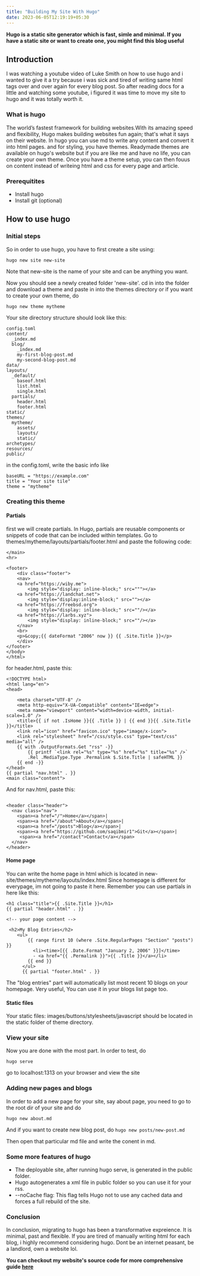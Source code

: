 ```yaml
---
title: "Building My Site With Hugo"
date: 2023-06-05T12:19:19+05:30
---
```


**Hugo is a static site generator which is fast, simle and minimal. If you have a static site or want to create one, you might find this blog useful**

## Introduction
I was watching a youtube video of Luke Smith on how to use hugo and i wanted to give it a try because i was sick and tired of writing same html tags over and over again
for every blog post. So after reading docs for a little and watching some youtube, i figured it was time to move my site to hugo and it was totally worth it.

### What is hugo
The world’s fastest framework for building websites.With its amazing speed and flexibility, Hugo makes building websites fun again; that's what it says on their website. In hugo you 
can use md to write any content and convert it into html pages. and for styling, you have themes. Readymade themes are available on hugo's website but if you are like me and have no life, you 
can create your own theme. Once you have a theme setup, you can then fouus on content instead of writeing html and css for every page and article.

### Prerequitites
- Install hugo
- Install git (optional)

## How to use hugo

### Initial steps

So in order to use hugo, you have to first create a site using:
```
hugo new site new-site
```
Note that new-site is the name of your site and can be anything you want.

Now you should see a newly created folder 'new-site'. cd in into the folder and download a theme and paste in into the themes directory or if you want to create your own theme, do
```
hugo new theme mytheme
```

Your site directory structure should look like this:
```
config.toml
content/
  _index.md
  blog/
    _index.md
    my-first-blog-post.md
    my-second-blog-post.md
data/
layouts/
  _default/
    baseof.html
    list.html
    single.html
  partials/
    header.html
    footer.html
static/
themes/
  mytheme/
    assets/
    layouts/
    static/
archetypes/
resources/
public/

```
in the config.toml, write the basic info like
```
baseURL = "https://example.com"
title = "Your site tile"
theme = "mytheme"

```

### Creating this theme
#### Partials
first we will create partials. In Hugo, partials are reusable components or snippets of code that can be included within templates. 
Go to themes/mytheme/layouts/partials/footer.html and paste the following code:
```
</main>
<hr>

<footer>
	<div class="footer">
	<nav>
	<a href="https://wiby.me">
		<img style="display: inline-block;" src="""></a>
	<a href="https://landchat.net">
		<img style="display:inline-block;" src=""></a>
	<a href="https://freebsd.org">
		<img style="display: inline-block;" src=""/></a>
	<a href="https://larbs.xyz">
		<img style="display: inline-block;" src=""/></a>
	</nav>
	<br>
	<p>&copy;{{ dateFormat "2006" now }} {{ .Site.Title }}</p>
    </div>
</footer>
</body>
</html>
```
for header.html, paste this:
```
<!DOCTYPE html>
<html lang="en">
<head>

	<meta charset="UTF-8" />
	<meta http-equiv="X-UA-Compatible" content="IE=edge">
	<meta name="viewport" content="width=device-width, initial-scale=1.0" />
	<title>{{ if not .IsHome }}{{ .Title }} | {{ end }}{{ .Site.Title }}</title>
	<link rel="icon" href="favicon.ico" type="image/x-icon">
	<link rel="stylesheet" href="/css/style.css" type="text/css" media="all" />
	{{ with .OutputFormats.Get "rss" -}}
		{{ printf `<link rel="%s" type="%s" href="%s" title="%s" />`
		.Rel .MediaType.Type .Permalink $.Site.Title | safeHTML }}
	{{ end -}}
</head>
{{ partial "nav.html" . }}
<main class="content">

```
And for nav.html, paste this:
```

<header class="header">
  <nav class="nav">
    <span><a href="/">Home</a></span>|
    <span><a href="/about">About</a></span>|
    <span><a href="/posts">Blog</a></span>|
    <span><a href="https://github.com/saqibmir1">Git</a></span>|
     <span><a href="/contact">Contact</a></span>
  </nav>
</header>
```

#### Home page
You can write the home page in html which is located in new-site/themes/mytheme/layouts/index.html
Since homepage is different for everypage, im not going to paste it here. Remember you can use partials in here like this:
```
<h1 class="title">{{ .Site.Title }}</h1>
{{ partial "header.html" . }}

<!-- your page content -->

 <h2>My Blog Entries</h2>
    <ul>
        {{ range first 10 (where .Site.RegularPages "Section" "posts") }}
          <li><time>[{{ .Date.Format "January 2, 2006" }}]</time>
          - <a href="{{ .Permalink }}">{{ .Title }}</a></li>
        {{ end }}
      </ul>
      {{ partial "footer.html" . }}
```

The "blog entries" part will automatically list most recent 10 blogs on your homepage. Very useful, You can use it in your blogs list page too. 

#### Static files
Your static files: images/buttons/stylesheets/javascript should be located in the static folder of theme directory.

### View your site
Now you are done with the most part. In order to test, do
```
hugo serve
```
go to localhost:1313 on your browser and view the site

### Adding new pages and blogs
In order to add a new page for your site, say about page, you need to go to the root dir of your site and do
```
hugo new about.md
```
And if you want to create new blog post, do
```hugo new posts/new-post.md```

Then open that particular md file and write the conent in md.

### Some more features of hugo 
- The deployable site, after running hugo serve, is generated in the public folder.
- Hugo autogenerates a xml file in public folder so you can use it for your rss.
- --noCache flag:  This flag tells Hugo not to use any cached data and forces a full rebuild of the site.

### Conclusion
In conclusion, migrating to hugo has been a transformative expreience. It is minimal, past and flexible. If you are tired
of manually writing html for each blog, i highly recommend considering hugo. Dont be an internet peasant, be a landlord, own a website lol.

**You can checkout my website's source code for more comprehensive guide [here](https://github.com/saqibmir1/saqibmir1.github.io)**
